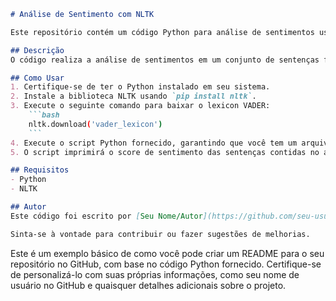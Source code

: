 ```markdown
# Análise de Sentimento com NLTK

Este repositório contém um código Python para análise de sentimentos usando a biblioteca NLTK (Natural Language Toolkit).

## Descrição
O código realiza a análise de sentimentos em um conjunto de sentenças fornecido em um arquivo de texto. Ele utiliza o VADER (Valence Aware Dictionary and sEntiment Reasoner), que é um lexicon e uma ferramenta de análise de sentimentos que é especialmente bem ajustada para análise de texto de mídia social.

## Como Usar
1. Certifique-se de ter o Python instalado em seu sistema.
2. Instale a biblioteca NLTK usando `pip install nltk`.
3. Execute o seguinte comando para baixar o lexicon VADER:
    ```bash
    nltk.download('vader_lexicon')
    ```
4. Execute o script Python fornecido, garantindo que você tem um arquivo de texto chamado `sentencas.txt` no diretório `inputs/`.
5. O script imprimirá o score de sentimento das sentenças contidas no arquivo.

## Requisitos
- Python
- NLTK

## Autor
Este código foi escrito por [Seu Nome/Autor](https://github.com/seu-usuario).

Sinta-se à vontade para contribuir ou fazer sugestões de melhorias.

```
Este é um exemplo básico de como você pode criar um README para o seu repositório no GitHub, com base no código Python fornecido. Certifique-se de personalizá-lo com suas próprias informações, como seu nome de usuário no GitHub e quaisquer detalhes adicionais sobre o projeto.
